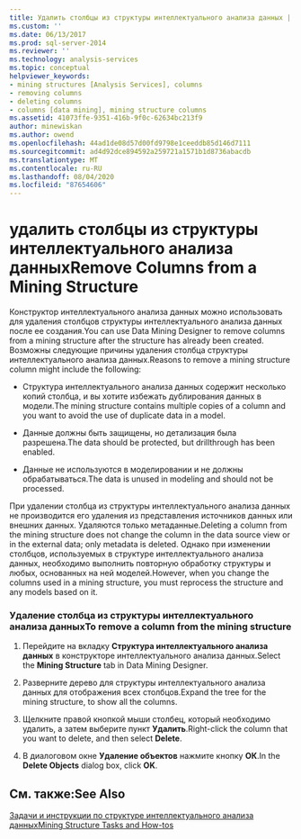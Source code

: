 ```yaml
---
title: Удалить столбцы из структуры интеллектуального анализа данных | Документация Майкрософт
ms.custom: ''
ms.date: 06/13/2017
ms.prod: sql-server-2014
ms.reviewer: ''
ms.technology: analysis-services
ms.topic: conceptual
helpviewer_keywords:
- mining structures [Analysis Services], columns
- removing columns
- deleting columns
- columns [data mining], mining structure columns
ms.assetid: 41073ffe-9351-416b-9f0c-62634bc213f9
author: minewiskan
ms.author: owend
ms.openlocfilehash: 44ad1de08d57d00fd9798e1ceeddb85d146d7111
ms.sourcegitcommit: ad4d92dce894592a259721a1571b1d8736abacdb
ms.translationtype: MT
ms.contentlocale: ru-RU
ms.lasthandoff: 08/04/2020
ms.locfileid: "87654606"
---
```

# <a name="remove-columns-from-a-mining-structure"></a><span data-ttu-id="ece97-102">удалить столбцы из структуры интеллектуального анализа данных</span><span class="sxs-lookup"><span data-stu-id="ece97-102">Remove Columns from a Mining Structure</span></span>
  <span data-ttu-id="ece97-103">Конструктор интеллектуального анализа данных можно использовать для удаления столбцов структуры интеллектуального анализа данных после ее создания.</span><span class="sxs-lookup"><span data-stu-id="ece97-103">You can use Data Mining Designer to remove columns from a mining structure after the structure has already been created.</span></span> <span data-ttu-id="ece97-104">Возможны следующие причины удаления столбца структуры интеллектуального анализа данных.</span><span class="sxs-lookup"><span data-stu-id="ece97-104">Reasons to remove a mining structure column might include the following:</span></span>  
  
-   <span data-ttu-id="ece97-105">Структура интеллектуального анализа данных содержит несколько копий столбца, и вы хотите избежать дублирования данных в модели.</span><span class="sxs-lookup"><span data-stu-id="ece97-105">The mining structure contains multiple copies of a column and you want to avoid the use of duplicate data in a model.</span></span>  
  
-   <span data-ttu-id="ece97-106">Данные должны быть защищены, но детализация была разрешена.</span><span class="sxs-lookup"><span data-stu-id="ece97-106">The data should be protected, but drillthrough has been enabled.</span></span>  
  
-   <span data-ttu-id="ece97-107">Данные не используются в моделировании и не должны обрабатываться.</span><span class="sxs-lookup"><span data-stu-id="ece97-107">The data is unused in modeling and should not be processed.</span></span>  
  
 <span data-ttu-id="ece97-108">При удалении столбца из структуры интеллектуального анализа данных не производится его удаления из представления источников данных или внешних данных. Удаляются только метаданные.</span><span class="sxs-lookup"><span data-stu-id="ece97-108">Deleting a column from the mining structure does not change the column in the data source view or in the external data; only metadata is deleted.</span></span> <span data-ttu-id="ece97-109">Однако при изменении столбцов, используемых в структуре интеллектуального анализа данных, необходимо выполнить повторную обработку структуры и любых, основанных на ней моделей.</span><span class="sxs-lookup"><span data-stu-id="ece97-109">However, when you change the columns used in a mining structure, you must reprocess the structure and any models based on it.</span></span>  
  
### <a name="to-remove-a-column-from-the-mining-structure"></a><span data-ttu-id="ece97-110">Удаление столбца из структуры интеллектуального анализа данных</span><span class="sxs-lookup"><span data-stu-id="ece97-110">To remove a column from the mining structure</span></span>  
  
1.  <span data-ttu-id="ece97-111">Перейдите на вкладку **Структура интеллектуального анализа данных** в конструкторе интеллектуального анализа данных.</span><span class="sxs-lookup"><span data-stu-id="ece97-111">Select the **Mining Structure** tab in Data Mining Designer.</span></span>  
  
2.  <span data-ttu-id="ece97-112">Разверните дерево для структуры интеллектуального анализа данных для отображения всех столбцов.</span><span class="sxs-lookup"><span data-stu-id="ece97-112">Expand the tree for the mining structure, to show all the columns.</span></span>  
  
3.  <span data-ttu-id="ece97-113">Щелкните правой кнопкой мыши столбец, который необходимо удалить, а затем выберите пункт **Удалить**.</span><span class="sxs-lookup"><span data-stu-id="ece97-113">Right-click the column that you want to delete, and then select **Delete**.</span></span>  
  
4.  <span data-ttu-id="ece97-114">В диалоговом окне **Удаление объектов** нажмите кнопку **ОК**.</span><span class="sxs-lookup"><span data-stu-id="ece97-114">In the **Delete Objects** dialog box, click **OK**.</span></span>  
  
## <a name="see-also"></a><span data-ttu-id="ece97-115">См. также:</span><span class="sxs-lookup"><span data-stu-id="ece97-115">See Also</span></span>  
 [<span data-ttu-id="ece97-116">Задачи и инструкции по структуре интеллектуального анализа данных</span><span class="sxs-lookup"><span data-stu-id="ece97-116">Mining Structure Tasks and How-tos</span></span>](mining-structure-tasks-and-how-tos.md)  
  
  
